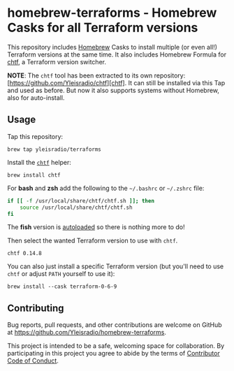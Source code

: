 # homebrew-terraforms - Homebrew Casks for all Terraform versions

This repository includes [Homebrew](https://brew.sh/) Casks to install multiple (or even all!) Terraform versions at the same time. It also includes Homebrew Formula for [chtf][], a Terraform version switcher.

**NOTE**: The `chtf` tool has been extracted to its own repository: [https://github.com/Yleisradio/chtf][chtf]. It can still be installed via this Tap and used as before. But now it also supports systems without Homebrew, also for auto-install.

[chtf]: https://github.com/Yleisradio/chtf

## Usage

Tap this repository:

    brew tap yleisradio/terraforms

Install the [`chtf`](https://github.com/Yleisradio/chtf) helper:

    brew install chtf

For **bash** and **zsh** add the following to the `~/.bashrc` or `~/.zshrc` file:

```bash
if [[ -f /usr/local/share/chtf/chtf.sh ]]; then
    source /usr/local/share/chtf/chtf.sh
fi
```

The **fish** version is [autoloaded](https://fishshell.com/docs/current/tutorial.html#autoloading-functions) so there is nothing more to do!

Then select the wanted Terraform version to use with `chtf`.

    chtf 0.14.8

You can also just install a specific Terraform version (but you'll need to use `chtf` or adjust `PATH` yourself to use it):

    brew install --cask terraform-0-6-9

## Contributing

Bug reports, pull requests, and other contributions are welcome on GitHub at https://github.com/Yleisradio/homebrew-terraforms.

This project is intended to be a safe, welcoming space for collaboration. By participating in this project you agree to abide by the terms of [Contributor Code of Conduct](CODE_OF_CONDUCT.md).

